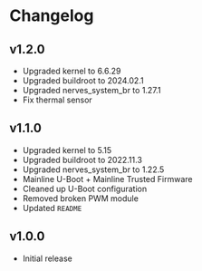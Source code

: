 # Changelog

## v1.2.0

* Upgraded kernel to 6.6.29
* Upgraded buildroot to 2024.02.1
* Upgraded nerves_system_br to 1.27.1
* Fix thermal sensor

## v1.1.0

* Upgraded kernel to 5.15
* Upgraded buildroot to 2022.11.3
* Upgraded nerves_system_br to 1.22.5
* Mainline U-Boot + Mainline Trusted Firmware
* Cleaned up U-Boot configuration
* Removed broken PWM module
* Updated `README`

## v1.0.0

* Initial release
